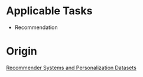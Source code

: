 # Applicable Tasks
- Recommendation

# Origin
[Recommender Systems and Personalization Datasets](https://cseweb.ucsd.edu/~jmcauley/datasets.html#social_data)